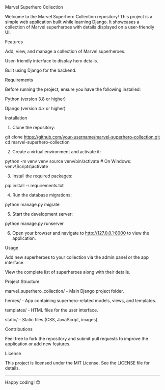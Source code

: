 Marvel Superhero Collection

Welcome to the Marvel Superhero Collection repository! This project is a simple web application built while learning Django. It showcases a collection of Marvel superheroes with details displayed on a user-friendly UI.

Features

Add, view, and manage a collection of Marvel superheroes.

User-friendly interface to display hero details.

Built using Django for the backend.


Requirements

Before running the project, ensure you have the following installed:

Python (version 3.8 or higher)

Django (version 4.x or higher)


Installation

1. Clone the repository:

git clone https://github.com/your-username/marvel-superhero-collection.git
cd marvel-superhero-collection


2. Create a virtual environment and activate it:

python -m venv venv
source venv/bin/activate   # On Windows: venv\Scripts\activate


3. Install the required packages:

pip install -r requirements.txt


4. Run the database migrations:

python manage.py migrate


5. Start the development server:

python manage.py runserver


6. Open your browser and navigate to http://127.0.0.1:8000 to view the application.



Usage

Add new superheroes to your collection via the admin panel or the app interface.

View the complete list of superheroes along with their details.


Project Structure

marvel_superhero_collection/ - Main Django project folder.

heroes/ - App containing superhero-related models, views, and templates.

templates/ - HTML files for the user interface.

static/ - Static files (CSS, JavaScript, images).


Contributions

Feel free to fork the repository and submit pull requests to improve the application or add new features.

License

This project is licensed under the MIT License. See the LICENSE file for details.


---

Happy coding! 😊

